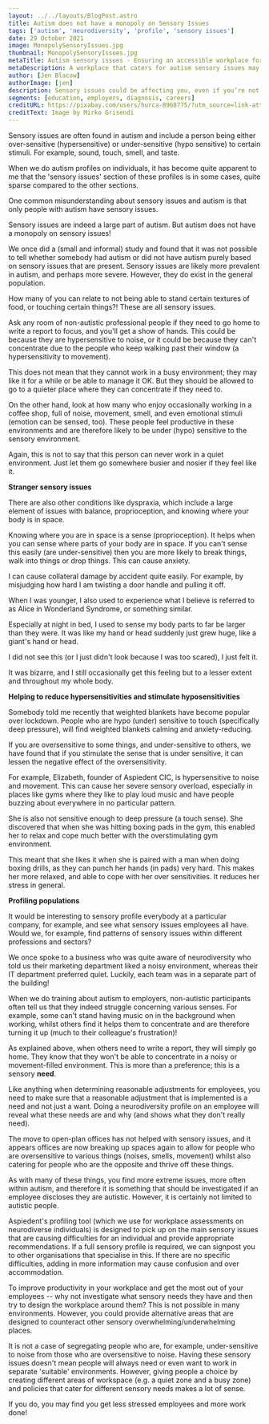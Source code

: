 ```yaml
---
layout: ../../layouts/BlogPost.astro
title: Autism does not have a monopoly on Sensory Issues
tags: ['autism', 'neurodiversity', 'profile', 'sensory issues']
date: 29 October 2021
image: MonopolySensoryIssues.jpg
thumbnail: MonopolySensoryIssues.jpg
metaTitle: Autism sensory issues - Ensuring an accessible workplace for everyone
metaDescription: A workplace that caters for autism sensory issues may be a more accessible workplace for everybody.
author: [Jen Blacow]
authorImage: [jen]
description: Sensory issues could be affecting you, even if you’re not autistic. Autism sensory issues are quite well-known as an autism issue. However, sensory issues are not just found in autism. If sensory issues are considered when designing accessible workplace environments for or your team, you may get more work done.
segments: [education, employers, diagnosis, careers]
creditURL: https://pixabay.com/users/hurca-8968775/?utm_source=link-attribution&utm_medium=referral&utm_campaign=image&utm_content=3502291
creditText: Image by Mirko Grisendi
---
```

Sensory issues are often found in autism and include a person being
either over-sensitive (hypersensitive) or under-sensitive (hypo
sensitive) to certain stimuli. For example, sound, touch, smell, and
taste.

When we do autism profiles on individuals, it has become quite apparent
to me that the 'sensory issues' section of these profiles is in some
cases, quite sparse compared to the other sections.

One common misunderstanding about sensory issues and autism is that only
people with autism have sensory issues.

Sensory issues are indeed a large part of autism. But autism does not
have a monopoly on sensory issues!

We once did a (small and informal) study and found that it was not
possible to tell whether somebody had autism or did not have autism
purely based on sensory issues that are present. Sensory issues are
likely more prevalent in autism, and perhaps more severe. However, they
do exist in the general population.

How many of you can relate to not being able to stand certain textures
of food, or touching certain things?! These are all sensory issues.

Ask any room of non-autistic professional people if they need to go home
to write a report to focus, and you'll get a show of hands. This could
be because they are hypersensitive to noise, or it could be because they
can't concentrate due to the people who keep walking past their window
(a hypersensitivity to movement).

This does not mean that they cannot work in a busy environment; they may
like it for a while or be able to manage it OK. But they should be
allowed to go to a quieter place where they can concentrate if they need
to.

On the other hand, look at how many who enjoy occasionally working in a
coffee shop, full of noise, movement, smell, and even emotional stimuli
(emotion can be sensed, too). These people feel productive in these
environments and are therefore likely to be under (hypo) sensitive to
the sensory environment.

Again, this is not to say that this person can never work in a quiet
environment. Just let them go somewhere busier and nosier if they feel
like it.

**Stranger sensory issues**

There are also other conditions like dyspraxia, which include a large
element of issues with balance, proprioception, and knowing where your
body is in space.

Knowing where you are in space is a sense (proprioception). It helps
when you can sense where parts of your body are in space. If you can't
sense this easily (are under-sensitive) then you are more likely to
break things, walk into things or drop things. This can cause anxiety. 

I can cause collateral damage by accident quite easily. For example, by
misjudging how hard I am twisting a door handle and pulling it off.

When I was younger, I also used to experience what I believe is referred
to as Alice in Wonderland Syndrome, or something similar.

Especially at night in bed, I used to sense my body parts to far be
larger than they were. It was like my hand or head suddenly just grew
huge, like a giant\'s hand or head.

I did not see this (or I just didn't look because I was too scared), I
just felt it.

It was bizarre, and I still occasionally get this feeling but to a
lesser extent and throughout my whole body.

**Helping to reduce hypersensitivities and stimulate hyposensitivities**

Somebody told me recently that weighted blankets have become popular
over lockdown. People who are hypo (under) sensitive to touch
(specifically deep pressure), will find weighted blankets calming and
anxiety-reducing.

If you are oversensitive to some things, and under-sensitive to others,
we have found that if you stimulate the sense that is under sensitive,
it can lessen the negative effect of the oversensitivity.

For example, Elizabeth, founder of Aspiedent CIC, is hypersensitive to
noise and movement. This can cause her severe sensory overload,
especially in places like gyms where they like to play loud music and
have people buzzing about everywhere in no particular pattern.

She is also not sensitive enough to deep pressure (a touch sense). She
discovered that when she was hitting boxing pads in the gym, this
enabled her to relax and cope much better with the overstimulating gym
environment.

This meant that she likes it when she is paired with a man when doing
boxing drills, as they can punch her hands (in pads) very hard. This
makes her more relaxed, and able to cope with her over sensitivities. It
reduces her stress in general.

**Profiling populations**

It would be interesting to sensory profile everybody at a particular
company, for example, and see what sensory issues employees all have.
Would we, for example, find patterns of sensory issues within different
professions and sectors?

We once spoke to a business who was quite aware of neurodiversity who
told us their marketing department liked a noisy environment, whereas
their IT department preferred quiet. Luckily, each team was in a
separate part of the building!

When we do training about autism to employers, non-autistic participants
often tell us that they indeed struggle concerning various senses. For
example, some can't stand having music on in the background when
working, whilst others find it helps them to concentrate and are
therefore turning it up (much to their colleague's frustration)!

As explained above, when others need to write a report, they will simply
go home. They know that they won't be able to concentrate in a noisy or
movement-filled environment. This is more than a preference; this is a
sensory **need**.

Like anything when determining reasonable adjustments for employees, you
need to make sure that a reasonable adjustment that is implemented is a
need and not just a want. Doing a neurodiversity profile on an employee
will reveal what these needs are and why (and shows what they don't
really need).

The move to open-plan offices has not helped with sensory issues, and it
appears offices are now breaking up spaces again to allow for people who
are oversensitive to various things (noises, smells, movement) whilst
also catering for people who are the opposite and thrive off these
things.

As with many of these things, you find more extreme issues, more often
within autism, and therefore it is something that should be investigated
if an employee discloses they are autistic. However, it is certainly not
limited to autistic people.

Aspiedent's profiling tool (which we use for workplace assessments on
neurodiverse individuals) is designed to pick up on the main sensory
issues that are causing difficulties for an individual and provide
appropriate recommendations. If a full sensory profile is required, we
can signpost you to other organisations that specialise in this. If
there are no specific difficulties, adding in more information may cause
confusion and over accommodation.

To improve productivity in your workplace and get the most out of your
employees -- why not investigate what sensory needs they have and then
try to design the workplace around them? This is not possible in many
environments. However, you could provide alternative areas that are
designed to counteract other sensory overwhelming/underwhelming places.

It is not a case of segregating people who are, for example,
under-sensitive to noise from those who are oversensitive to noise.
Having these sensory issues doesn't mean people will always need or even
want to work in separate 'suitable' environments. However, giving people
a choice by creating different areas of workspace (e.g. a quiet zone and
a busy zone) and policies that cater for different sensory needs makes a
lot of sense.

If you do, you may find you get less stressed employees and more work
done!
